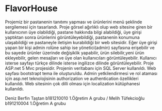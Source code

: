 # FlavorHouse
  Projemiz bir pastanenin tanıtımı yapması ve ürünlerini menü şeklinde sergilemesi için tasarlandı. Proje görsel ağırlıklı olup web sitesine giren bir kullanıcının üye olabildiği, pastane hakkında bilgi alabildiği, üye girişi yaptıktan sonra ürünlerini görüntüleyebildiği, pastanenin konumuna ulaşabildiği ve pastaneyle iletişim kurabildiği bir web sitesidir. Eğer üye girişi yapan bir kişi admin rolüne sahip ise yönetici(admin) sayfasına erişebilir ve bu sayede ürünler üzerinde değişiklik yapabilir, ürün silebilir,yeni ürün ekleyebilir, gelen mesajları ve üye olan kullanıcıları görüntüleyebilir. Kullanıcı isterse sayfayı türkçe dilinde isterse ingilizce dilinde görüntüleyebilir.
  Proje ASP.net 5 Mvc projesidir. Projenin veritabanı için SQL Server kullanıldı. Web sayfası bootstrapt tema ile oluşturuldu. Admin yetkilendirmesi ve rol ataması için asp.net teknolojisinin authorization ve authentication özellikleri kullanıldı.
  Web sitesinin çok dilli olması için localization kütüphanesi kullanıldı.
  
  
  Deniz Berfin Taştan  b181210010   1.Öğretim A grubu /
  Melih Tüfekcioğlu    b191210004   1.Öğretim A grubu
